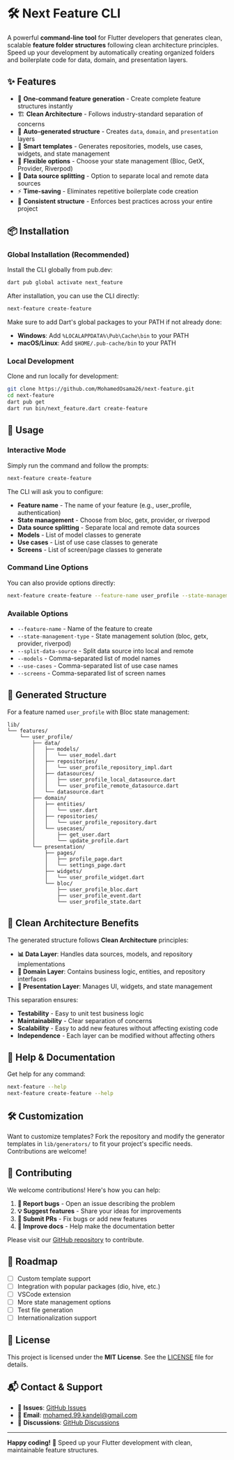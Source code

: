 # 🛠️ Next Feature CLI

A powerful **command-line tool** for Flutter developers that generates clean, scalable **feature folder structures** following clean architecture principles. Speed up your development by automatically creating organized folders and boilerplate code for data, domain, and presentation layers.

## ✨ Features

- 🚀 **One-command feature generation** - Create complete feature structures instantly
- 🏗️ **Clean Architecture** - Follows industry-standard separation of concerns
- 📂 **Auto-generated structure** - Creates `data`, `domain`, and `presentation` layers
- 🧱 **Smart templates** - Generates repositories, models, use cases, widgets, and state management
- 🔧 **Flexible options** - Choose your state management (Bloc, GetX, Provider, Riverpod)
- 📱 **Data source splitting** - Option to separate local and remote data sources
- ⚡ **Time-saving** - Eliminates repetitive boilerplate code creation
- 🎯 **Consistent structure** - Enforces best practices across your entire project

## 📦 Installation

### Global Installation (Recommended)
Install the CLI globally from pub.dev:

```bash
dart pub global activate next_feature
```

After installation, you can use the CLI directly:

```bash
next-feature create-feature
```

Make sure to add Dart's global packages to your PATH if not already done:
- **Windows**: Add `%LOCALAPPDATA%\Pub\Cache\bin` to your PATH
- **macOS/Linux**: Add `$HOME/.pub-cache/bin` to your PATH

### Local Development
Clone and run locally for development:

```bash
git clone https://github.com/MohamedOsama26/next-feature.git
cd next-feature
dart pub get
dart run bin/next_feature.dart create-feature
```

## 🚀 Usage

### Interactive Mode
Simply run the command and follow the prompts:

```bash
next-feature create-feature
```

The CLI will ask you to configure:
- **Feature name** - The name of your feature (e.g., user_profile, authentication)
- **State management** - Choose from bloc, getx, provider, or riverpod
- **Data source splitting** - Separate local and remote data sources
- **Models** - List of model classes to generate
- **Use cases** - List of use case classes to generate
- **Screens** - List of screen/page classes to generate

### Command Line Options
You can also provide options directly:

```bash
next-feature create-feature --feature-name user_profile --state-management-type bloc --split-data-source --models user,profile --use-cases get_user,update_profile --screens profile_page,settings_page
```

### Available Options
- `--feature-name` - Name of the feature to create
- `--state-management-type` - State management solution (bloc, getx, provider, riverpod)
- `--split-data-source` - Split data source into local and remote
- `--models` - Comma-separated list of model names
- `--use-cases` - Comma-separated list of use case names  
- `--screens` - Comma-separated list of screen names

## 📁 Generated Structure

For a feature named `user_profile` with Bloc state management:

```
lib/
└── features/
    └── user_profile/
        ├── data/
        │   ├── models/
        │   │   └── user_model.dart
        │   ├── repositories/
        │   │   └── user_profile_repository_impl.dart
        │   ├── datasources/
        │   │   ├── user_profile_local_datasource.dart
        │   │   └── user_profile_remote_datasource.dart
        │   └── datasource.dart
        ├── domain/
        │   ├── entities/
        │   │   └── user.dart
        │   ├── repositories/
        │   │   └── user_profile_repository.dart
        │   └── usecases/
        │       ├── get_user.dart
        │       └── update_profile.dart
        └── presentation/
            ├── pages/
            │   ├── profile_page.dart
            │   └── settings_page.dart
            ├── widgets/
            │   └── user_profile_widget.dart
            └── bloc/
                ├── user_profile_bloc.dart
                ├── user_profile_event.dart
                └── user_profile_state.dart
```

## 🎯 Clean Architecture Benefits

The generated structure follows **Clean Architecture** principles:

- **📊 Data Layer**: Handles data sources, models, and repository implementations
- **🏢 Domain Layer**: Contains business logic, entities, and repository interfaces  
- **🎨 Presentation Layer**: Manages UI, widgets, and state management

This separation ensures:
- **Testability** - Easy to unit test business logic
- **Maintainability** - Clear separation of concerns
- **Scalability** - Easy to add new features without affecting existing code
- **Independence** - Each layer can be modified without affecting others

## 🔧 Help & Documentation

Get help for any command:

```bash
next-feature --help
next-feature create-feature --help
```

## 🛠️ Customization

Want to customize templates? Fork the repository and modify the generator templates in `lib/generators/` to fit your project's specific needs. Contributions are welcome!

## 🤝 Contributing

We welcome contributions! Here's how you can help:

1. **🐛 Report bugs** - Open an issue describing the problem
2. **💡 Suggest features** - Share your ideas for improvements  
3. **🔀 Submit PRs** - Fix bugs or add new features
4. **📖 Improve docs** - Help make the documentation better

Please visit our [GitHub repository](https://github.com/MohamedOsama26/next-feature) to contribute.

## 🚀 Roadmap

- [ ] Custom template support
- [ ] Integration with popular packages (dio, hive, etc.)
- [ ] VSCode extension
- [ ] More state management options
- [ ] Test file generation
- [ ] Internationalization support

## 📄 License

This project is licensed under the **MIT License**. See the [LICENSE](LICENSE) file for details.

## 📬 Contact & Support

- 🐛 **Issues**: [GitHub Issues](https://github.com/MohamedOsama26/next-feature/issues)
- 📧 **Email**: [mohamed.99.kandel@gmail.com](mailto:mohamed.99.kandel@gmail.com)
- 💬 **Discussions**: [GitHub Discussions](https://github.com/MohamedOsama26/next-feature/discussions)

---

**Happy coding!** 🚀 Speed up your Flutter development with clean, maintainable feature structures.
